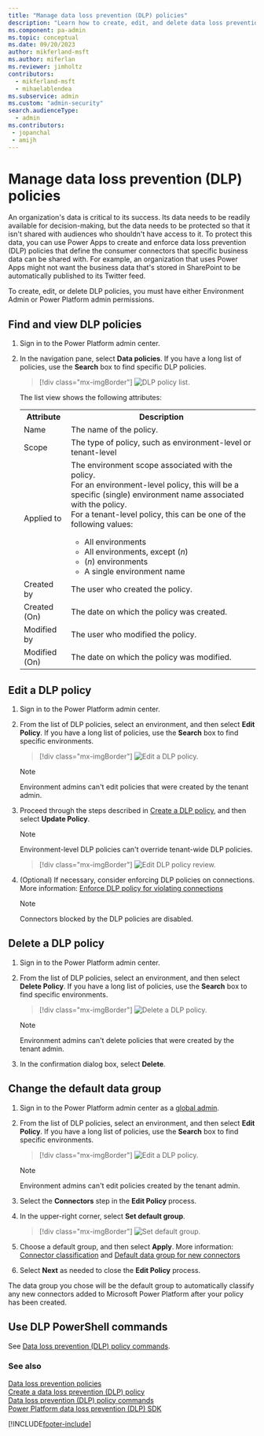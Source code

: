 ```yaml
---
title: "Manage data loss prevention (DLP) policies"
description: "Learn how to create, edit, and delete data loss prevention (DLP) policies, including the default data group for new connectors."
ms.component: pa-admin
ms.topic: conceptual
ms.date: 09/20/2023
author: mikferland-msft
ms.author: miferlan
ms.reviewer: jimholtz
contributors:
  - mikferland-msft
  - mihaelablendea
ms.subservice: admin
ms.custom: "admin-security"
search.audienceType: 
  - admin
ms.contributors:
 - jopanchal
 - amijh
---
```


# Manage data loss prevention (DLP) policies

An organization's data is critical to its success. Its data needs to be readily available for decision-making, but the data needs to be protected so that it isn't shared with audiences who shouldn't have access to it. To protect this data, you can use Power Apps to create and enforce data loss prevention (DLP) policies that define the consumer connectors that specific business data can be shared with. For example, an organization that uses Power Apps might not want the business data that's stored in SharePoint to be automatically published to its Twitter feed.

To create, edit, or delete DLP policies, you must have either Environment Admin or Power Platform admin permissions. 

## Find and view DLP policies

1. Sign in to the Power Platform admin center.

2. In the navigation pane, select **Data policies**. If you have a long list of policies, use the **Search** box to find specific DLP policies.

   > [!div class="mx-imgBorder"] 
   > ![DLP policy list.](media/dlp-policy-list-view.png "DLP policy list")

   The list view shows the following attributes:

   <table style="width:100%">
   <tr>
   <th>Attribute</th>
   <th>Description</th>
   </tr>
   <tr>
   <td width="20%"> Name</td>
   <td width="80%"> The name of the policy. </td>
   </tr>
   <tr>
   <td width="20%"> Scope</td>
   <td width="80%"> The type of policy, such as environment-level or tenant-level </td>
   </tr>
   <tr>
   <td width="20%"> Applied to</td>
   <td width="80%"> The environment scope associated with the policy.<br />For an environment-level policy, this will be a specific (single) environment name associated with the policy. <br /> For a tenant-level policy, this can be one of the following values:<br /><ul><li>All environments</li><li>All environments, except (<i>n</i>)</li><li> (<i>n</i>) environments</li><li>A single environment name</li></ul> </td>
   </tr>
   <tr>
   <td width="20%"> Created by  </td>
   <td width="80%">   The user who created the policy.   </td>
   </tr>
   <tr>
   <td width="20%"> Created (On) </td>
   <td width="80%"> The date on which the policy was created.  </td>
   </tr>
      <tr>
   <td width="20%"> Modified by  </td>
   <td width="80%">   The user who modified the policy.   </td>
   </tr>
   <tr>
   <td width="20%"> Modified (On) </td>
   <td width="80%"> The date on which the policy was modified.  </td>
   </tr>
   </table>

## Edit a DLP policy

1. Sign in to the Power Platform admin center.

2. From the list of DLP policies, select an environment, and then select **Edit Policy**. If you have a long list of policies, use the **Search** box to find specific environments.

   > [!div class="mx-imgBorder"] 
   > ![Edit a DLP policy.](media/dlp-edit-policy.png "Edit a DLP policy")

   > [!NOTE]
   > Environment admins can't edit policies that were created by the tenant admin.

3. Proceed through the steps described in [Create a DLP policy](create-dlp-policy.md), and then select **Update Policy**.

   > [!NOTE]
   > Environment-level DLP policies can't override tenant-wide DLP policies.

   > [!div class="mx-imgBorder"] 
   > ![Edit DLP policy review.](media/dlp-edit-policy-review.png "Edit DLP policy review")

4. (Optional) If necessary, consider enforcing DLP policies on connections. More information: [Enforce DLP policy for violating connections](powerapps-powershell.md#enforce-dlp-policy-for-violating-connections)

   > [!NOTE]
   > Connectors blocked by the DLP policies are disabled.

## Delete a DLP policy

1. Sign in to the Power Platform admin center.

2. From the list of DLP policies, select an environment, and then select **Delete Policy**. If you have a long list of policies, use the **Search** box to find specific environments.

   > [!div class="mx-imgBorder"] 
   > ![Delete a DLP policy.](media/dlp-delete-policy.png "Delete a DLP policy")

   > [!NOTE]
   > Environment admins can't delete policies that were created by the tenant admin.

3. In the confirmation dialog box, select **Delete**.

## Change the default data group

1. Sign in to the Power Platform admin center as a [global admin](/microsoft-365/admin/add-users/about-admin-roles?view=o365-worldwide).

2. From the list of DLP policies, select an environment, and then select **Edit Policy**. If you have a long list of policies, use the **Search** box to find specific environments.

   > [!div class="mx-imgBorder"] 
   > ![Edit a DLP policy.](media/dlp-edit-policy.png "Edit a DLP policy")

   > [!NOTE]
   > Environment admins can't edit policies created by the tenant admin.

3. Select the **Connectors** step in the **Edit Policy** process.

4. In the upper-right corner, select **Set default group**.

   > [!div class="mx-imgBorder"] 
   > ![Set default group.](media/dlp-edit-default-group.png "Set default group")

5. Choose a default group, and then select **Apply**. More information: [Connector classification](dlp-connector-classification.md) and [Default data group for new connectors](dlp-connector-classification.md#default-data-group-for-new-connectors)

6. Select **Next** as needed to close the **Edit Policy** process.

The data group you chose will be the default group to automatically classify any new connectors added to Microsoft Power Platform after your policy has been created. 

## Use DLP PowerShell commands
See [Data loss prevention (DLP) policy commands](powerapps-powershell.md#data-loss-prevention-dlp-policy-commands).

### See also

[Data loss prevention policies](wp-data-loss-prevention.md) <br />
[Create a data loss prevention (DLP) policy](create-dlp-policy.md) <br />
[Data loss prevention (DLP) policy commands](powerapps-powershell.md#data-loss-prevention-dlp-policy-commands) <br />
[Power Platform data loss prevention (DLP) SDK](data-loss-prevention-sdk.md)


[!INCLUDE[footer-include](../includes/footer-banner.md)]
